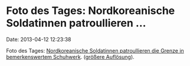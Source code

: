 Foto des Tages: Nordkoreanische Soldatinnen patroullieren \...
==============================================================

Date: 2013-04-12 12:23:38

Foto des Tages: [Nordkoreanische Soldatinnen patroullieren die Grenze in
bemerkenswertem
Schuhwerk](http://www.nypost.com/p/news/international/north_korea_high_heeled_female_soldiers_LdsC4mYDQr7lYCTxA2022K).
([größere Auflösung](http://i47.tinypic.com/1934ht.jpg)).

